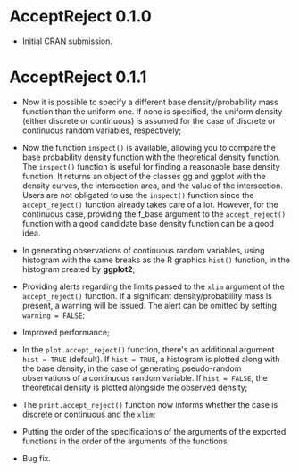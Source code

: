 # AcceptReject 0.1.0

* Initial CRAN submission.

# AcceptReject 0.1.1

* Now it is possible to specify a different base density/probability mass function than the uniform one. If none is specified, the uniform density (either discrete or continuous) is assumed for the case of discrete or continuous random variables, respectively;

* Now the function `inspect()` is available, allowing you to compare the base probability density function with the theoretical density function. The `inspect()` function is useful for finding a reasonable base density function. It returns an object of the classes gg and ggplot with the density curves, the intersection area, and the value of the intersection. Users are not obligated to use the `inspect()` function since the `accept_reject()` function already takes care of a lot. However, for the continuous case, providing the f_base argument to the `accept_reject()` function with a good candidate base density function can be a good idea.

* In generating observations of continuous random variables, using histogram with the same breaks as the R graphics `hist()` function, in the histogram created by **ggplot2**;

* Providing alerts regarding the limits passed to the `xlim` argument of the `accept_reject()` function. If a significant density/probability mass is present, a warning will be issued. The alert can be omitted by setting `warning = FALSE`;

* Improved performance;

* In the `plot.accept_reject()` function, there's an additional argument `hist = TRUE` (default). If `hist = TRUE`, a histogram is plotted along with the base density, in the case of generating pseudo-random observations of a continuous random variable. If `hist = FALSE`, the theoretical density is plotted alongside the observed density;

* The `print.accept_reject()` function now informs whether the case is discrete or continuous and the `xlim`;

* Putting the order of the specifications of the arguments of the exported functions in the order of the arguments of the functions;

* Bug fix.
